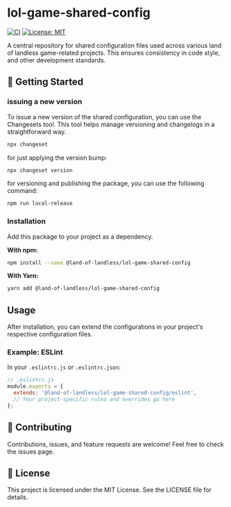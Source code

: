 # lol-game-shared-config

[![CI](https://github.com/land-of-landless/lol-game-shared-config/actions/workflows/ci.yml/badge.svg)](https://github.com/land-of-landless/lol-game-shared-config/actions/workflows/ci.yml)
[![License: MIT](https://img.shields.io/badge/License-MIT-yellow.svg)](https://opensource.org/licenses/MIT)

A central repository for shared configuration files used across various land of landless game-related projects. This ensures consistency in code style, and other development standards.

## 🚀 Getting Started

### issuing a new version

To issue a new version of the shared configuration, you can use the Changesets tool. This tool helps manage versioning and changelogs in a straightforward way.

```bash
npx changeset
```

for just applying the version bump:

```bash
npx changeset version
```

for versioning and publishing the package, you can use the following command:

```bash
npm run local-release
```

### Installation

Add this package to your project as a dependency.

**With npm:**

```bash
npm install --save @land-of-landless/lol-game-shared-config
```

**With Yarn:**

```bash
yarn add @land-of-landless/lol-game-shared-config
```

## Usage

After installation, you can extend the configurations in your project's respective configuration files.

### Example: ESLint

In your `.eslintrc.js` or `.eslintrc.json`:

```javascript
// .eslintrc.js
module.exports = {
  extends: '@land-of-landless/lol-game-shared-config/eslint',
  // Your project-specific rules and overrides go here
};
```

## 🤝 Contributing

Contributions, issues, and feature requests are welcome! Feel free to check the issues page.

## 📜 License

This project is licensed under the MIT License. See the LICENSE file for details.
